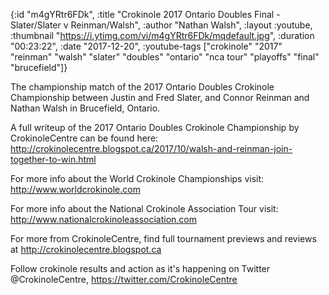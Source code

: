 {:id "m4gYRtr6FDk",
 :title
 "Crokinole 2017 Ontario Doubles Final - Slater/Slater v Reinman/Walsh",
 :author "Nathan Walsh",
 :layout :youtube,
 :thumbnail "https://i.ytimg.com/vi/m4gYRtr6FDk/mqdefault.jpg",
 :duration "00:23:22",
 :date "2017-12-20",
 :youtube-tags
 ["crokinole"
  "2017"
  "reinman"
  "walsh"
  "slater"
  "doubles"
  "ontario"
  "nca tour"
  "playoffs"
  "final"
  "brucefield"]}


The championship match of the 2017 Ontario Doubles Crokinole Championship between Justin and Fred Slater, and Connor Reinman and Nathan Walsh in Brucefield, Ontario.

A full writeup of the 2017 Ontario Doubles Crokinole Championship by CrokinoleCentre can be found here: http://crokinolecentre.blogspot.ca/2017/10/walsh-and-reinman-join-together-to-win.html

For more info about the World Crokinole Championships visit: http://www.worldcrokinole.com

For more info about the National Crokinole Association Tour visit: http://www.nationalcrokinoleassociation.com

For more from CrokinoleCentre, find full tournament previews and reviews at http://crokinolecentre.blogspot.ca

Follow crokinole results and action as it's happening on Twitter @CrokinoleCentre, https://twitter.com/CrokinoleCentre
